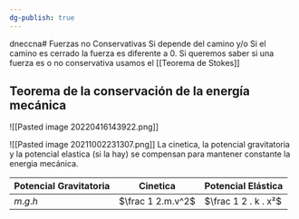 ```yaml
---
dg-publish: true
---
```

dneccna# Fuerzas no Conservativas
Si depende del camino
y/o 
Si el camino es cerrado la fuerza es diferente a 0.
Si queremos saber si una fuerza es o no conservativa usamos el [[Teorema de Stokes]]

## Teorema de la conservación de la energía mecánica
![[Pasted image 20220416143922.png]]

![[Pasted image 20211002231307.png]]
La cinetica, la potencial gravitatoria y la potencial elastica (si la hay) se compensan para mantener constante la energia mecánica.

| Potencial Gravitatoria | Cinetica | Potencial Elástica |
| ---------------------- | -------- | -------- |
| $m.g.h$                       | $\frac 1 2.m.v^2$       |   $\frac 1 2 . k . x²$       |